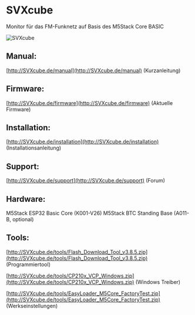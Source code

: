 # SVXcube 

Monitor für das FM-Funknetz auf Basis des M5Stack Core BASIC

![SVXcube](http://SVXcube.de/pictures/title.jpg)

## Manual:

[http://SVXcube.de/manual](http://SVXcube.de/manual) (Kurzanleitung)

## Firmware:

[http://SVXcube.de/firmware](http://SVXcube.de/firmware) (Aktuelle Firmware)

## Installation:

[http://SVXcube.de/installation](http://SVXcube.de/installation) (Installationsanleitung)

## Support:

[http://SVXcube.de/support](http://SVXcube.de/support) (Forum)

## Hardware:

M5Stack ESP32 Basic Core (K001-V26)
M5Stack BTC Standing Base (A011-B, optional)

## Tools:

[http://SVXcube.de/tools/Flash_Download_Tool_v3.8.5.zip](http://SVXcube.de/tools/Flash_Download_Tool_v3.8.5.zip) (Programmiertool)

[http://SVXcube.de/tools/CP210x_VCP_Windows.zip](http://SVXcube.de/tools/CP210x_VCP_Windows.zip) (Windows Treiber)

[http://SVXcube.de/tools/EasyLoader_M5Core_FactoryTest.zip](http://SVXcube.de/tools/EasyLoader_M5Core_FactoryTest.zip) (Werkseinstellungen)



